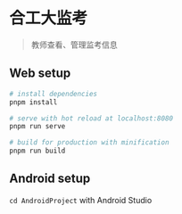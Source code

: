 # 合工大监考

> 教师查看、管理监考信息

## Web setup

``` bash
# install dependencies
pnpm install

# serve with hot reload at localhost:8080
pnpm run serve

# build for production with minification
pnpm run build

```
## Android setup  

`cd AndroidProject` with Android Studio
